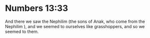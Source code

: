 # Numbers 13:33

And there we saw the Nephilim (the sons of Anak, who come from the Nephilim ), and we seemed to ourselves like grasshoppers, and so we seemed to them.
